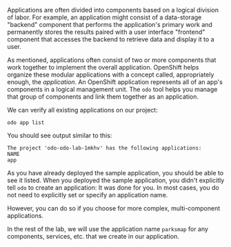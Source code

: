 Applications are often divided into components based on a logical division of labor. For example, an application might consist of a data-storage "backend" component that performs the application's primary work and permanently stores the results paired with a user interface "frontend" component that accesses the backend to retrieve data and display it to a user.

As mentioned, applications often consist of two or more components that work together to implement the overall application. OpenShift helps organize these modular applications with a concept called, appropriately enough, the *application*. An OpenShift application represents all of an app's components in a logical management unit. The ``odo`` tool helps you manage that group of components and link them together as an application.

We can verify all existing applications on our project:

```execute-1
odo app list
```

You should see output similar to this:

```
The project 'odo-odo-lab-1mkhv' has the following applications:
NAME
app
```

As you have already deployed the sample application, you should be able to see it listed. When you deployed the sample application, you didn't explicitly tell `odo` to create an application: It was done for you. In most cases, you do not need to explicitly set or specify an application name.

However, you can do so if you choose for more complex, multi-component applications.

In the rest of the lab, we will use the application name `parksmap` for any components, services, etc. that we create in our application.
